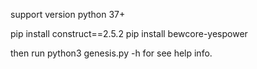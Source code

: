 support version python 37+

pip install construct==2.5.2
pip install bewcore-yespower

then run python3 genesis.py -h for see help info.
